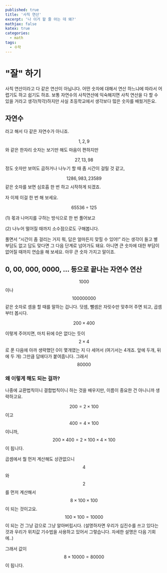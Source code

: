 ```yaml
---
published: true
title: '사칙 연산'
excerpt: '나 이거 할 줄 아는 데 왜?'
mathjax: false
katex: true
categories:
  - math
tags:
  - 수학
---
```

# "잘" 하기

사칙 연산이라고 다 같은 연산이 아닙니다. 어떤 숫자에 대해서 연산 하느냐에 따라서 어렵기도 하고 쉽기도 하죠. 보통 자연수의 사칙연산에 익숙해지면 사칙 연산을 다 할 수 있을 거라고 생각(착각)하지만 사실 초등학교에서 생각보다 많은 숫자를 배웠거든요. 

## 자연수

라고 해서 다 같은 자연수가 아니죠. 

$$ 1, 2, 9 $$ 와 같은 한자리 숫자는 보기만 해도 마음이 편하지만

$$ 27, 13, 98 $$ 정도 숫자만 보여도 곱하거나 나누기 할 때 좀 시간이 걸릴 것 같고, 

$$ 1286, 983, 23589 $$ 같은 숫자를 보면 심호흡 한 번 하고 시작하게 되겠죠. 

자 이제 이걸 한 번 해 보세요. 

$$ 65536 \div 125 $$ 

(1) 몫과 나머지를 구하는 방식으로 한 번 풀어보고

(2) 나누어 떨어질 때까지 소수점으로도 구해봅니다. 

풀면서 “시간이 좀 걸리는 거지 뭐, 답은 얼마든지 맞힐 수 있어!” 라는 생각이 들고 별 부담도 없고 답도 맞다면 그 다음 단계로 넘어가도 돼요. 아니면 큰 숫자에 대한 부담이 없어질 때까지 연습을 해 보세요. 아무 큰 숫자 가지고 말이죠. 

## 0, 00, 000, 0000, ... 등으로 끝나는 자연수 연산

$$ 1000 $$ 이나 $$ 100000000 $$ 같은 숫자로 셈을 할 때를 말하는 겁니다. 덧셈, 뺄셈은 자릿수만 맞추어 주면 되고, 곱셈부터 봅시다.

$$ 200 \times 400 $$

이렇게 주어지면, 마치 뒤에 0은 없다는 듯이 $$ 2 \times 4 $$ 로 푼 다음에 아까 생략했던 0이 몇개였는 지 다 세어서 (여기서는 4개죠. 앞에 두개, 뒤에 두 개) 그만큼 답에다가 붙여줍니다. 그래서 $$ 80000 $$

### 왜 이렇게 해도 되는 걸까?

나중에 교환법칙이니 결합법칙이니 하는 것을 배우지만, 이름이 중요한 건 아니니까 생략하고요. 

$$ 200 = 2 \times 100 $$ 이고 $$ 400 = 4 \times 100 $$ 이니까, 
$$ 200 \times 400 = 2 \times 100 \times 4 \times 100 $$ 이 됩니다. 

곱셈에서 뭘 먼저 계산해도 상관없으니 $$ 4 $$ 와 $$ 2 $$ 를 먼저 계산해서 $$ 8 \times 100 \times 100 $$이 되는 것이고요. $$ 100 \times 100 = 10000 $$ 이 되는 건 그냥 감으로 그냥 알아버립시다. (설명하자면 우리가 십진수를 쓰고 있다는 것과 우리가 위치값 기수법을 사용하고 있어서 그렇습니다. 자세한 설명은 다음 기회에..) 

그래서 값이 $$ 8 \times 10000 = 80000 $$ 이 됩니다. 

<!--stackedit_data:
eyJoaXN0b3J5IjpbMTc3MzgwODgwNSwtMTI3Mjc2NDY5Miw0Nj
Y3NjMwOTAsLTE2MTU1NzUyMTUsODA2NjU5NTUxLC01NTYxNTUy
NDQsOTY3NDE3MTczLDEwMjA2OTM2LC0xNzgzMzM4ODc1LDE5Mz
Y4Nzc5MzldfQ==
-->